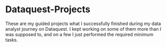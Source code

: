 # Dataquest-Projects
These are my guided projects what I successfully finished during my data analyst journey on Dataquest. I kept working on some of them more than I was supposed to, and on a few I just performed the required minimum tasks. 
